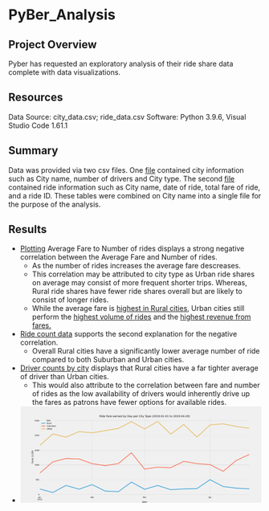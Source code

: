 # PyBer_Analysis

## Project Overview
Pyber has requested an exploratory analysis of their ride share data complete with data visualizations.

## Resources
Data Source: city_data.csv; ride_data.csv
Software: Python 3.9.6, Visual Studio Code 1.61.1

## Summary
Data was provided via two csv files. One [file](https://github.com/coleherman370/PyBer_Analysis/blob/main/Resources/city_data.csv) contained city information such as City name, number of drivers and City type. The second [file](https://github.com/coleherman370/PyBer_Analysis/blob/main/Resources/ride_data.csv) contained ride information such as City name, date of ride, total fare of ride, and a ride ID. These tables were combined on City name into a single file for the purpose of the analysis.

## Results

* [Plotting](https://github.com/coleherman370/PyBer_Analysis/blob/main/Analysis/Fig1.png) Average Fare to Number of rides displays a strong negative correlation between the Average Fare and Number of rides. 
  * As the number of rides increases the average fare descreases.
  * This correlation may be attributed to city type as Urban ride shares on average may consist of more frequent shorter trips. Whereas, Rural ride shares have fewer ride shares overall but are likely to consist of longer rides.
  * While the average fare is [highest in Rural cities](https://github.com/coleherman370/PyBer_Analysis/blob/main/Analysis/Fig4.png), Urban cities still perform the [highest volume of rides](https://github.com/coleherman370/PyBer_Analysis/blob/main/Analysis/Fig6.png) and the [highest revenue from fares.](https://github.com/coleherman370/PyBer_Analysis/blob/main/Analysis/Fig5.png)
* [Ride count data](https://github.com/coleherman370/PyBer_Analysis/blob/main/Analysis/Fig2.png) supports the second explanation for the negative correlation.
  * Overall Rural cities have a significantly lower average number of ride compared to both Suburban and Urban cities.
* [Driver counts by city](https://github.com/coleherman370/PyBer_Analysis/blob/main/Analysis/Fig4.png) displays that Rural cities have a far tighter average of driver than Urban cities. 
  * This would also attribute to the correlation between fare and number of rides as the low availability of drivers would inherently drive up the fares as patrons have fewer options for available rides.
* ![A periodic analysis of fares of time show that trendline is fairly constant in Rural areas. Meanwhile, There appears to be a general upward trend of fares collected in both Urban and Suburban cities.](/Analysis/Pyber_fare_summary.png)